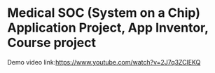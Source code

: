# Medical SOC (System on a Chip) Application Project, App Inventor, Course project
Demo video link:https://www.youtube.com/watch?v=2J7q3ZClEKQ
